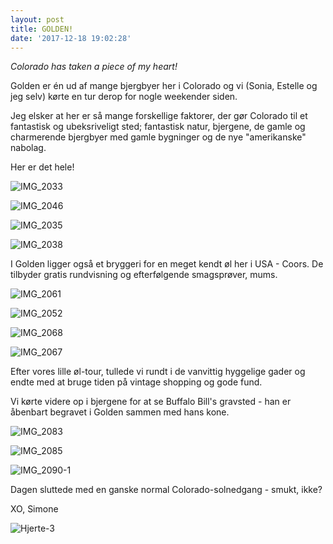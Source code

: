 ```yaml
---
layout: post
title: GOLDEN!
date: '2017-12-18 19:02:28'
---
```


*Colorado has taken a piece of my heart!*

Golden er én ud af mange bjergbyer her i Colorado og vi (Sonia, Estelle og jeg selv) kørte en tur derop for nogle weekender siden. 

Jeg elsker at her er så mange forskellige faktorer, der gør Colorado til et fantastisk og ubeksriveligt sted; fantastisk natur, bjergene, de gamle og charmerende bjergbyer med gamle bygninger og de nye "amerikanske" nabolag. 

Her er det hele! 

![IMG_2033](/images/2017/12/IMG_2033.JPG)

![IMG_2046](/images/2017/12/IMG_2046.JPG)

![IMG_2035](/images/2017/12/IMG_2035.JPG)

![IMG_2038](/images/2017/12/IMG_2038.JPG)

I Golden ligger også et bryggeri for en meget kendt øl her i USA - Coors. 
De tilbyder gratis rundvisning og efterfølgende smagsprøver, mums.

![IMG_2061](/images/2017/12/IMG_2061.JPG)

![IMG_2052](/images/2017/12/IMG_2052.JPG)

![IMG_2068](/images/2017/12/IMG_2068.JPG)

![IMG_2067](/images/2017/12/IMG_2067.JPG)

Efter vores lille øl-tour, tullede vi rundt i de vanvittig hyggelige gader og endte med at bruge tiden på vintage shopping og gode fund. 

Vi kørte videre op i bjergene for at se Buffalo Bill's gravsted - han er åbenbart begravet i Golden sammen med hans kone.

![IMG_2083](/images/2017/12/IMG_2083.JPG)

![IMG_2085](/images/2017/12/IMG_2085.JPG)

![IMG_2090-1](/images/2017/12/IMG_2090-1.JPG)

Dagen sluttede med en ganske normal Colorado-solnedgang - smukt, ikke?

XO, Simone

![Hjerte-3](/images/2017/12/Hjerte-3.jpg)
